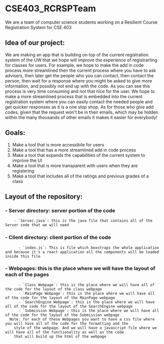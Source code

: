 # CSE403_RCRSPTeam
We are a team of computer science students working on a Resilient Course Registration System for CSE 403


## Idea of our project: 
We are making an app that is building on top of the current registration system of the UW that we hope will improve the experience of registrarting for classes for users. For example, we hope to make the add in code process more streamlined then the current process where you have to ask advisers, then later get the people who you can contact, then contact the person, then wait for a response where you might be asked to give more information, and possibly not end up with the code. As you can see this process is very time consuming and not that nice for the user. We hope to make a more streamlined process that is embedded into the current registration system where you can easily contact the needed people and get quicker responses as it is a one stop shop. As for those who give add codes, given that the request won't be in their emails, which may be hidden within the many thousands of other emails it makes it easier for everybody! 


## Goals: 
1. Make a tool that is more accessibile for users 
2. Make a tool that has a more streamlined add in code process 
3. Make a tool that expands the capabilities of the current system to improve the UI
4. Make a tool that is more transparent with users when they are registering 
5. Make a tool that includes all of the ratings and previous grades of a class 


## Layout of the repository:
###    - Server directory: server portion of the code 
        - `Server.java`: this is the java file that contains all of the Server code that we will need
    
###    - Client directory: client portion of the code 
          - `index.js`: This is file which boostraps the whole application and because it's a react application all the components will be loaded inside this file
###    - Webpages: this is the place where we will have the layout of each of the pages
          - `Class Webpage`: this is the place where we will have all of the code for the layout of the class webpage
          - `MainPage Webpage`: this is the place where we will have all of the code for the layout of the MainPage webpage 
          - `SearchEngine Webpage`: this is the place where we will have all of the code for the layout of the SearchEngine webpage 
          - `Submission Webpage`: this is the place where we will have all of the code for the layout of the Submission webpage 
      Note: for each of these Webpages you want to have a css file where you will have all of the code for the formatting and the 
        style of the webpage. And we will have a javascript file where we will have all of the functionality as well as the code 
        that will build up the html of the webpage 




